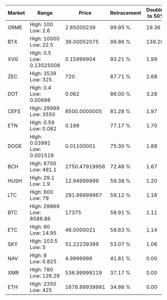 | Market | Range | Price| Retracement | Doubles to 50% |
| --- | --- | --- | --- | --- |
| ORME | High: 100<br />Low: 2.6 | 2.65000239 | 99.95 % | 19.36 |
| BTX | High: 10000<br />Low: 22.5 | 36.00052075 | 99.86 % | 139.20 |
| XVG | High: 0.5<br />Low: 0.13525008 | 0.15999904 | 93.21 % | 1.99 |
| ZEC | High: 3539<br />Low: 325 | 720 | 87.71 % | 2.68 |
| DOT | High: 0.4<br />Low: 0.00698 | 0.062 | 86.00 % | 3.28 |
| CEFS | High: 29999<br />Low: 3550 | 8500.0000005 | 81.28 % | 1.97 |
| ETN | High: 0.59<br />Low: 0.082 | 0.198 | 77.17 % | 1.70 |
| DOGE | High: 0.03991<br />Low: 0.001519 | 0.01100001 | 75.30 % | 1.88 |
| BCH | High: 8700<br />Low: 491.1 | 2750.47919956 | 72.48 % | 1.67 |
| HUSH | High: 29.1<br />Low: 1.9 | 12.94999999 | 59.38 % | 1.20 |
| LTC | High: 600<br />Low: 79 | 291.99999967 | 59.12 % | 1.16 |
| BTC | High: 29969<br />Low: 8588.86 | 17375 | 58.91 % | 1.11 |
| ETC | High: 90<br />Low: 14.95 | 46.0000021 | 58.63 % | 1.14 |
| SKY | High: 103.5<br />Low: 5 | 51.22239399 | 53.07 % | 1.06 |
| NAV | High: 8<br />Low: 0.825 | 4.9999999 | 41.81 % | 0.00 |
| XMR | High: 780<br />Low: 126.29 | 536.99999119 | 37.17 % | 0.00 |
| ETH | High: 2350<br />Low: 425 | 1678.99939991 | 34.86 % | 0.00 |
